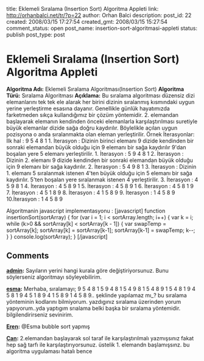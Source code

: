 title: Eklemeli Sıralama (Insertion Sort) Algoritma Appleti
link: http://orhanbalci.net/tr/?p=22
author: Orhan Balci
description: 
post_id: 22
created: 2008/03/15 17:27:54
created_gmt: 2008/03/15 15:27:54
comment_status: open
post_name: insertion-sort-algoritmasi-appleti
status: publish
post_type: post

# Eklemeli Sıralama (Insertion Sort) Algoritma Appleti

**Algoritma Adı:** Eklemeli Sıralama Algoritması(Insertion Sort) **Algoritma Türü:** Sıralama Algoritması **Açıklama:** Bu sıralama algoritması düzensiz dizi elemanlarını tek tek ele alarak her birini dizinin sıralanmış kısmındaki uygun yerine yerleştirme esasına dayanır. Genellikle günlük hayatımızda farketmeden sıkça kullandığımız bir çözüm yöntemidir. 2. elemandan başlayarak elemanın kendinden önceki elemanlarla karşılaştırılması suretiyle büyük elemanlar dizide sağa doğru kaydırılır. Böylelikle açılan uygun pozisyona o anda sıralanmakta olan eleman yerleştirilir.  Örnek İterasyonlar: İlk hal : 9 5 4 8 1 1\. İterasyon : Dizinin birinci elemanı 9 dizide kendinden bir sonraki elemandan büyük olduğu için 9 elemanı bir sağa kaydırılır 9'dan boşalan yere 5 elemanı yerleştirilir. 1\. İterasyon : 5 9 4 8 1 2\. İterasyon : Dizinin 2. elemanı 9 dizide kendinden bir sonraki elemandan büyük olduğu için 9 elemanı bir sağa kaydırılır. 2\. İterasyon : 5 4 9 8 1 3\. İterasyon : Dizinin 1. elemanı 5 sıralanmak istenen 4'ten büyük olduğu için 5 elemanı bir sağa kaydırılır. 5'ten boşalan yere sıralanmak istenen 4 yerleştirilir. 3\. İterasyon : 4 5 9 8 1 4\. İterasyon : 4 5 8 9 1 5\. İterasyon : 4 5 8 9 1 6\. İterasyon : 4 5 8 1 9 7\. İterasyon : 4 5 1 8 9 8\. İterasyon : 4 1 5 8 9 9\. İterasyon : 1 4 5 8 9 10.İterasyon : 1 4 5 8 9 

Algoritmanin javascript implementasyonu : [javascript] function insertionSort(sortArray) { for (var i = 1; i < sortArray.length; i++) { var k = i; while (k>0 && sortArray[k] < sortArray[k - 1]) { var swapTemp = sortArray[k]; sortArray[k] = sortArray[k-1]; sortArray[k-1] = swapTemp; k--; } } console.log(sortArray); } [/javascript]

## Comments

**[admin](#5469 "2012-05-17 17:20:13"):** Sayıların yerini hangi kurala göre değiştiriyorsunuz. Bunu söylerseniz algoritmayı söyleyebilirim.

**[esma](#5468 "2012-05-17 16:05:02"):** Merhaba, sıralamayı; 9 5 4 8 1 5 9 4 8 1 5 4 9 8 1 5 4 8 9 1 5 4 8 1 9 4 5 8 1 9 4 5 1 8 9 4 1 5 8 9 1 4 5 8 9.. şeklinde yapılamaz mı_? bu sıralama yönteminin kodlarını bilmiyorum. yazdıgınız sıralama üzerinden yorum yapıyorum..yda yaptıgım srıalama belki başka bir sıralama yöntemidir. bilgilendirirseniz sevinirim.

**[Eren](#5582 "2012-06-10 16:59:49"):** @Esma bubble sort yapmış

**[Can](#8948 "2013-06-02 12:41:45"):** 2.elemandan başlayarak sol taraf ile karşılaştırılmalı yazmışsınız fakat hep sağ tarfı ile karşılaştırıyorsunuz. üstelik 1. elemandn başlamışsınz. bu algoritma uygulaması hatalı bence

